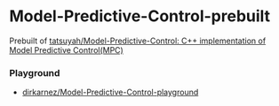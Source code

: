 Model-Predictive-Control-prebuilt
=================================
Prebuilt of [tatsuyah/Model-Predictive-Control: C++ implementation of Model Predictive Control(MPC)](https://github.com/tatsuyah/Model-Predictive-Control)

### Playground
- [dirkarnez/Model-Predictive-Control-playground](https://github.com/dirkarnez/Model-Predictive-Control-playground)